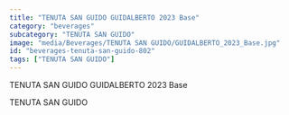 ```yaml
---
title: "TENUTA SAN GUIDO GUIDALBERTO 2023 Base"
category: "beverages"
subcategory: "TENUTA SAN GUIDO"
image: "media/Beverages/TENUTA SAN GUIDO/GUIDALBERTO_2023_Base.jpg"
id: "beverages-tenuta-san-guido-802"
tags: ["TENUTA SAN GUIDO"]
---
```


TENUTA SAN GUIDO GUIDALBERTO 2023 Base

TENUTA SAN GUIDO
